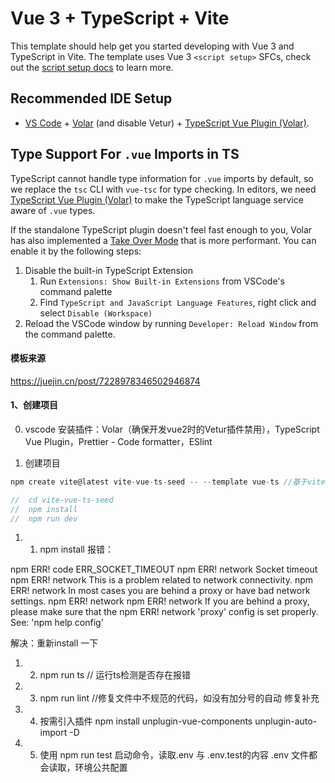 # Vue 3 + TypeScript + Vite

This template should help get you started developing with Vue 3 and TypeScript in Vite. The template uses Vue 3 `<script setup>` SFCs, check out the [script setup docs](https://v3.vuejs.org/api/sfc-script-setup.html#sfc-script-setup) to learn more.

## Recommended IDE Setup

- [VS Code](https://code.visualstudio.com/) + [Volar](https://marketplace.visualstudio.com/items?itemName=Vue.volar) (and disable Vetur) + [TypeScript Vue Plugin (Volar)](https://marketplace.visualstudio.com/items?itemName=Vue.vscode-typescript-vue-plugin).

## Type Support For `.vue` Imports in TS

TypeScript cannot handle type information for `.vue` imports by default, so we replace the `tsc` CLI with `vue-tsc` for type checking. In editors, we need [TypeScript Vue Plugin (Volar)](https://marketplace.visualstudio.com/items?itemName=Vue.vscode-typescript-vue-plugin) to make the TypeScript language service aware of `.vue` types.

If the standalone TypeScript plugin doesn't feel fast enough to you, Volar has also implemented a [Take Over Mode](https://github.com/johnsoncodehk/volar/discussions/471#discussioncomment-1361669) that is more performant. You can enable it by the following steps:

1. Disable the built-in TypeScript Extension
   1. Run `Extensions: Show Built-in Extensions` from VSCode's command palette
   2. Find `TypeScript and JavaScript Language Features`, right click and select `Disable (Workspace)`
2. Reload the VSCode window by running `Developer: Reload Window` from the command palette.

#### 模板来源
https://juejin.cn/post/7228978346502946874
#### 1、创建项目
0. vscode 安装插件：Volar（确保开发vue2时的Vetur插件禁用），TypeScript Vue Plugin，Prettier - Code formatter，ESlint

1. 创建项目

```javaScript
npm create vite@latest vite-vue-ts-seed -- --template vue-ts //基于vite最新稳定版本创建项目 项目名称vite-vue-ts-seed

//  cd vite-vue-ts-seed
//  npm install
//  npm run dev
```
1. 1. npm install 报错： 

npm ERR! code ERR_SOCKET_TIMEOUT
npm ERR! network Socket timeout
npm ERR! network This is a problem related to network connectivity.
npm ERR! network In most cases you are behind a proxy or have bad network settings.
npm ERR! network
npm ERR! network If you are behind a proxy, please make sure that the
npm ERR! network 'proxy' config is set properly.  See: 'npm help config'

解决：重新install 一下

1. 2. npm run ts // 运行ts检测是否存在报错

1. 3.  npm run lint //修复文件中不规范的代码，如没有加分号的自动 修复补充

1. 4. 按需引入插件
 npm install unplugin-vue-components unplugin-auto-import -D

 1. 5. 使用 npm run test 启动命令，读取.env 与 .env.test的内容
 .env 文件都会读取，环境公共配置